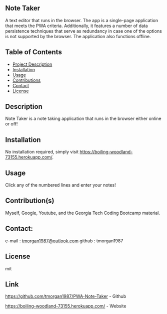 ## Note Taker
A text editor that runs in the browser. The app is a single-page application that meets the PWA criteria. Additionally, it features a number of data persistence techniques that serve as redundancy in case one of the options is not supported by the browser. The application also functions offline.

## Table of Contents
- [Project Description](#Description)
- [Installation](#Installation)
- [Usage](#Usage)
- [Contributions](#Contributions)
- [Contact](#Contact)
- [License](#License)

## Description
Note Taker is a note taking application that runs in the browser either online or off!

## Installation
No installation required, simply visit https://boiling-woodland-73155.herokuapp.com/.

## Usage
Click any of the numbered lines and enter your notes!

## Contribution(s)
Myself, Google, Youtube, and the Georgia Tech Coding Bootcamp material.

## Contact:
e-mail : tmorgan1987@outlook.com
github : tmorgan1987

## License
mit

## Link

https://github.com/tmorgan1987/PWA-Note-Taker - Github

https://boiling-woodland-73155.herokuapp.com/ - Website
